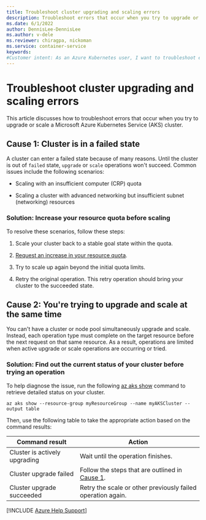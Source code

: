 ```yaml
---
title: Troubleshoot cluster upgrading and scaling errors
description: Troubleshoot errors that occur when you try to upgrade or scale an Azure Kubernetes Service (AKS) cluster.
ms.date: 6/1/2022
author: DennisLee-DennisLee
ms.author: v-dele
ms.reviewer: chiragpa, nickoman
ms.service: container-service
keywords:
#Customer intent: As an Azure Kubernetes user, I want to troubleshoot errors so that I can successfully upgrade or scale an Azure Kubernetes Service (AKS) cluster.
---
```

# Troubleshoot cluster upgrading and scaling errors

This article discusses how to troubleshoot errors that occur when you try to upgrade or scale a Microsoft Azure Kubernetes Service (AKS) cluster.

## Cause 1: Cluster is in a failed state

A cluster can enter a failed state because of many reasons. Until the cluster is out of `failed` state, `upgrade` or `scale` operations won't succeed. Common issues include the following scenarios:

- Scaling with an insufficient computer (CRP) quota

- Scaling a cluster with advanced networking but insufficient subnet (networking) resources

### Solution: Increase your resource quota before scaling

To resolve these scenarios, follow these steps:

1. Scale your cluster back to a stable goal state within the quota.

1. [Request an increase in your resource quota](/azure/azure-resource-manager/troubleshooting/error-resource-quota#solution).

1. Try to scale up again beyond the initial quota limits.

1. Retry the original operation. This retry operation should bring your cluster to the succeeded state.

## Cause 2: You're trying to upgrade and scale at the same time

You can't have a cluster or node pool simultaneously upgrade and scale. Instead, each operation type must complete on the target resource before the next request on that same resource. As a result, operations are limited when active upgrade or scale operations are occurring or tried.

### Solution: Find out the current status of your cluster before trying an operation

To help diagnose the issue, run the following [az aks show](/cli/azure/aks#az-aks-show) command to retrieve detailed status on your cluster.

```azurepowershell
az aks show --resource-group myResourceGroup --name myAKSCluster --output table
```

Then, use the following table to take the appropriate action based on the command results:

| Command result                | Action                                                                                  |
|-------------------------------|-----------------------------------------------------------------------------------------|
| Cluster is actively upgrading | Wait until the operation finishes.                                                      |
| Cluster upgrade failed        | Follow the steps that are outlined in [Cause 1](#cause-1-cluster-is-in-a-failed-state). |
| Cluster upgrade succeeded     | Retry the scale or other previously failed operation again.                             |

[!INCLUDE [Azure Help Support](../../includes/azure-help-support.md)]
